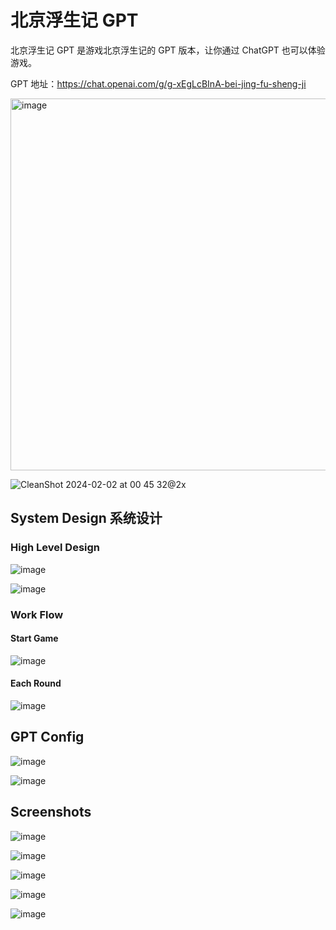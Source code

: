 # 北京浮生记 GPT

北京浮生记 GPT 是游戏北京浮生记的 GPT 版本，让你通过 ChatGPT 也可以体验游戏。

GPT 地址：https://chat.openai.com/g/g-xEgLcBInA-bei-jing-fu-sheng-ji 

<img width="595" alt="image" src="https://github.com/JimLiu/beijing-fushengji-gpt/assets/648674/bb31e11c-c008-4522-aabd-8c24e26e86d1">

![CleanShot 2024-02-02 at 00 45 32@2x](https://github.com/JimLiu/beijing-fushengji-gpt/assets/648674/6f46b49d-d5b0-4c13-a680-e705cde7b16a)


## System Design 系统设计

### High Level Design

![image](https://github.com/JimLiu/beijing-fushengji-gpt/assets/648674/eb15f43d-98c3-47c0-9a97-0b53fee79170)

![image](https://github.com/JimLiu/beijing-fushengji-gpt/assets/648674/c456154f-e1b6-495a-b4a4-13a30d48fde9)

### Work Flow

#### Start Game

![image](https://github.com/JimLiu/beijing-fushengji-gpt/assets/648674/efe6d5ce-3937-4017-bf63-526942e25207)


#### Each Round

![image](https://github.com/JimLiu/beijing-fushengji-gpt/assets/648674/59d7c2f6-d9a5-4309-94e4-533d4c77fcdf)

## GPT Config

![image](https://github.com/JimLiu/beijing-fushengji-gpt/assets/648674/19ab66f0-d6f2-4acb-92f6-4408576716fb)

![image](https://github.com/JimLiu/beijing-fushengji-gpt/assets/648674/30c26e07-a706-40a0-a9a0-69f7d7320b0b)


## Screenshots


![image](https://github.com/JimLiu/beijing-fushengji-gpt/assets/648674/bb751636-a8d0-45d9-9bd6-43579eaf1799)

![image](https://github.com/JimLiu/beijing-fushengji-gpt/assets/648674/e4ff2de1-b43e-4619-9a16-5f7890a4543d)

![image](https://github.com/JimLiu/beijing-fushengji-gpt/assets/648674/b2b6aed0-29de-46ae-8b1f-923ee914f9a2)

![image](https://github.com/JimLiu/beijing-fushengji-gpt/assets/648674/9f2f9397-6e88-422c-baf2-603b618ba267)

![image](https://github.com/JimLiu/beijing-fushengji-gpt/assets/648674/5dfc9eaa-b97b-4886-bf6d-4c523ccad4ab)
